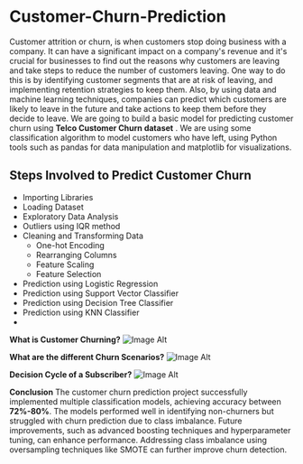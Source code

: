 # Customer-Churn-Prediction
Customer attrition or churn, is when customers stop doing business with a company. It can have a significant impact on a company's revenue and it's crucial for businesses to find out the reasons why customers are leaving and take steps to reduce the number of customers leaving. One way to do this is by identifying customer segments that are at risk of leaving, and implementing retention strategies to keep them. Also, by using data and machine learning techniques, companies can predict which customers are likely to leave in the future and take actions to keep them before they decide to leave.
We are going to build a basic model for predicting customer churn using **Telco Customer Churn dataset** . We are using some classification algorithm to model customers who have left, using Python tools such as pandas for data manipulation and matplotlib for visualizations.

## Steps Involved to Predict Customer Churn
- Importing Libraries
- Loading Dataset
- Exploratory Data Analysis
- Outliers using IQR method
- Cleaning and Transforming Data
    - One-hot Encoding
    - Rearranging Columns
    - Feature Scaling
    - Feature Selection
- Prediction using Logistic Regression
- Prediction using Support Vector Classifier
- Prediction using Decision Tree Classifier
- Prediction using KNN Classifier
- 
**What is Customer Churning?**
![Image Alt](https://github.com/mayurkhadse01/Customer-Churn-Prediction-Using-Artificial-Neural-Network-ANN-/blob/41972cda548940e2206972a0a0bd76437cebcb50/Telco1.JPG)

  **What are the different Churn Scenarios?**
  ![Image Alt](https://github.com/mayurkhadse01/Customer-Churn-Prediction-Using-Artificial-Neural-Network-ANN-/blob/9382144834023d3872ad22c6b4b0f210340b70d4/Telco2.JPG)

  **Decision Cycle of a Subscriber?**
  ![Image Alt](https://github.com/mayurkhadse01/Customer-Churn-Prediction-Using-Artificial-Neural-Network-ANN-/blob/5dc013d557344eb8ad8255d74d0d0277c2d8c911/Telco3.JPG)

**Conclusion**
The customer churn prediction project successfully implemented multiple classification models, achieving accuracy between **72%-80%**. The models performed well in identifying non-churners but struggled with churn prediction due to class imbalance. Future improvements, such as advanced boosting techniques and hyperparameter tuning, can enhance performance. Addressing class imbalance using oversampling techniques like SMOTE can further improve churn detection.
